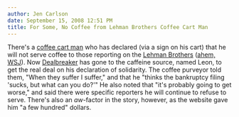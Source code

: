 ```yaml
---
author: Jen Carlson
date: September 15, 2008 12:51 PM
title: For Some, No Coffee from Lehman Brothers Coffee Cart Man
---
```


<p>There&apos;s a <a href="https://web.archive.org/web/20111117121731/http://nymag.com/daily/intel/2008/09/food_cart_owners_to_wsj_no_cof.html">coffee cart man</a> who has declared (via a sign on his cart) that he will not serve coffee to those reporting on the <a href="https://web.archive.org/web/20111117121731/http://gothamist.com/2008/09/15/panic_on_wall_street_lehman_files_f.php">Lehman Brothers</a> (<a href="https://web.archive.org/web/20111117121731/http://nymag.com/daily/intel/2008/09/the_wall_street_journal_covera.html">ahem, WSJ</a>). Now <a href="https://web.archive.org/web/20111117121731/http://dealbreaker.com/2008/09/coffee-cart-man-doesnt-think-w.php">Dealbreaker</a> has gone to the caffeine source, named Leon, to get the real deal on his declaration of solidarity. The coffee purveyor told them, &quot;When they suffer I suffer,&quot; and that he &quot;thinks the bankruptcy filing &apos;sucks, but what can you do?&apos;&quot; He also noted that &quot;it&apos;s probably going to get worse,&quot; and said there were specific reporters he will continue to refuse to serve. There&apos;s also an <em>aw</em>-factor in the story, however, as the website gave him &quot;a few hundred&quot; dollars.</p>